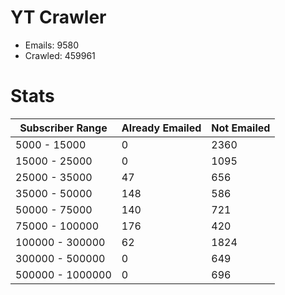 # YT Crawler
- Emails: 9580
- Crawled: 459961

# Stats
| Subscriber Range  | Already Emailed | Not Emailed |
|-------|-------|-------|
| 5000 - 15000 | 0 | 2360 |
| 15000 - 25000 | 0 | 1095 |
| 25000 - 35000 | 47 | 656 |
| 35000 - 50000 | 148 | 586 |
| 50000 - 75000 | 140 | 721 |
| 75000 - 100000 | 176 | 420 |
| 100000 - 300000 | 62 | 1824 |
| 300000 - 500000 | 0 | 649 |
| 500000 - 1000000 | 0 | 696 |
